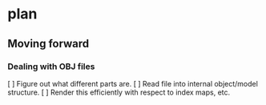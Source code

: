# plan

## Moving forward

### Dealing with OBJ files

[ ] Figure out what different parts are.
[ ] Read file into internal object/model structure.
[ ] Render this efficiently with respect to index maps, etc.

